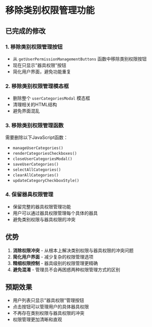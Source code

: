 # 移除类别权限管理功能

## 已完成的修改

### 1. 移除类别权限管理按钮
- 从 `getUserPermissionManagementButtons` 函数中移除类别权限按钮
- 现在只显示"器具权限"按钮
- 简化用户界面，避免功能重复

### 2. 移除类别权限管理模态框
- 删除整个 `userCategoriesModal` 模态框
- 清理相关的HTML结构
- 避免界面混乱

### 3. 移除类别权限管理函数
需要删除以下JavaScript函数：
- `manageUserCategories()`
- `renderCategoriesCheckboxes()`
- `closeUserCategoriesModal()`
- `saveUserCategories()`
- `selectAllCategories()`
- `clearAllCategories()`
- `updateCategoryCheckboxStyle()`

### 4. 保留器具权限管理
- 保留完整的器具权限管理功能
- 用户可以通过器具权限管理每个具体的器具
- 避免类别权限与器具权限的冲突

## 优势

1. **消除权限冲突** - 从根本上解决类别权限与器具权限的冲突问题
2. **简化用户界面** - 减少复杂的权限管理选项
3. **精细权限控制** - 器具级别的权限管理更精确
4. **避免混淆** - 管理员不会再困惑两种权限管理方式的区别

## 预期效果

- 用户列表只显示"器具权限"管理按钮
- 点击按钮可以管理用户的具体器具权限
- 不再存在类别权限与器具权限的冲突
- 权限管理更加清晰和直观